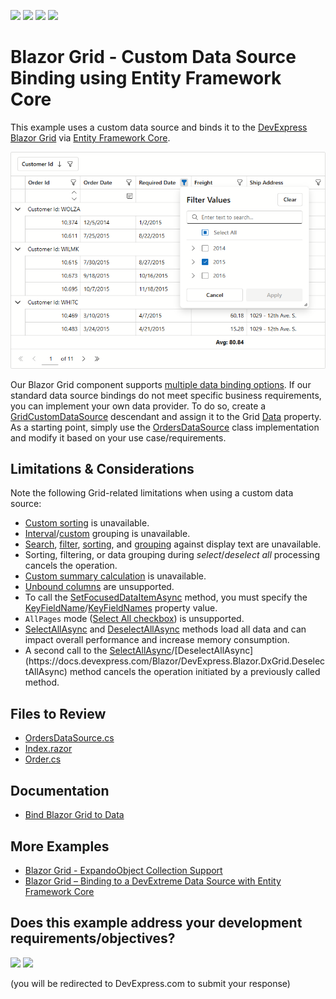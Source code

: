 <!-- default badges list -->
![](https://img.shields.io/endpoint?url=https://codecentral.devexpress.com/api/v1/VersionRange/1017304830/25.1.0%2B)
[![](https://img.shields.io/badge/Open_in_DevExpress_Support_Center-FF7200?style=flat-square&logo=DevExpress&logoColor=white)](https://supportcenter.devexpress.com/ticket/details/T1299285)
[![](https://img.shields.io/badge/📖_How_to_use_DevExpress_Examples-e9f6fc?style=flat-square)](https://docs.devexpress.com/GeneralInformation/403183)
[![](https://img.shields.io/badge/💬_Leave_Feedback-feecdd?style=flat-square)](#does-this-example-address-your-development-requirementsobjectives)
<!-- default badges end -->
# Blazor Grid - Custom Data Source Binding using Entity Framework Core

This example uses a custom data source and binds it to the [DevExpress Blazor Grid](https://docs.devexpress.com/Blazor/403143/components/grid) via [Entity Framework Core](https://learn.microsoft.com/en-us/ef/core/).

![Custom Data Source](image.png)

Our Blazor Grid component supports [multiple data binding options](https://docs.devexpress.com/Blazor/403737/components/grid/bind-to-data). If our standard data source bindings do not meet specific business requirements, you can implement your own data provider. To do so, create a [GridCustomDataSource](https://docs.devexpress.com/Blazor/DevExpress.Blazor.GridCustomDataSource) descendant and assign it to the Grid [Data](https://docs.devexpress.com/Blazor/DevExpress.Blazor.DxGrid.Data) property. As a starting point, simply use the [OrdersDataSource](./CS/CustomDataSource/Services/OrdersDataSource.cs) class implementation and modify it based on your use case/requirements.

## Limitations & Considerations

Note the following Grid-related limitations when using a custom data source:

* [Custom sorting](https://docs.devexpress.com/Blazor/DevExpress.Blazor.DxGrid.CustomSort) is unavailable.
* [Interval](https://docs.devexpress.com/Blazor/DevExpress.Blazor.DxGridDataColumn.GroupInterval)/[custom](https://docs.devexpress.com/Blazor/DevExpress.Blazor.DxGridDataColumn.GroupInterval#custom-grouping) grouping is unavailable.
* [Search](https://docs.devexpress.com/Blazor/404142/components/grid/data-shaping/filter-data/search-box), [filter](https://docs.devexpress.com/Blazor/DevExpress.Blazor.DxGridDataColumn.FilterMode#filter-data-by-display-text), [sorting](https://docs.devexpress.com/Blazor/DevExpress.Blazor.DxGridDataColumn.SortMode#sort-data-by-display-text), and [grouping](https://docs.devexpress.com/Blazor/DevExpress.Blazor.DxGridDataColumn.GroupInterval) against display text are unavailable.
* Sorting, filtering, or data grouping during _select_/_deselect all_ processing cancels the operation.
* [Custom summary calculation](https://docs.devexpress.com/Blazor/DevExpress.Blazor.DxGrid.CustomSummary) is unavailable.
* [Unbound columns](https://docs.devexpress.com/Blazor/DevExpress.Blazor.DxGridDataColumn#create-an-unbound-column) are unsupported.
* To call the [SetFocusedDataItemAsync](https://docs.devexpress.com/Blazor/DevExpress.Blazor.DxGrid.SetFocusedDataItemAsync(System.Object)) method, you must specify the [KeyFieldName](https://docs.devexpress.com/Blazor/DevExpress.Blazor.DxGrid.KeyFieldName)/[KeyFieldNames](https://docs.devexpress.com/Blazor/DevExpress.Blazor.DxGrid.KeyFieldNames) property value.
* `AllPages` mode ([Select All checkbox](https://docs.devexpress.com/Blazor/DevExpress.Blazor.DxGrid.KeyFieldNames)) is unsupported.
* [SelectAllAsync](https://docs.devexpress.com/Blazor/DevExpress.Blazor.DxGrid.SelectAllAsync(System.Boolean)) and [DeselectAllAsync](https://docs.devexpress.com/Blazor/DevExpress.Blazor.DxGrid.DeselectAllAsync) methods load all data and can impact overall performance and increase memory consumption.
* A second call to the [SelectAllAsync](https://docs.devexpress.com/Blazor/DevExpress.Blazor.DxGrid.SelectAllAsync(System.Boolean))/[DeselectAllAsync](https://docs.devexpress.com/Blazor/DevExpress.Blazor.DxGrid.DeselectAllAsync) method cancels the operation initiated by a previously called method.

## Files to Review

- [OrdersDataSource.cs](./CS/CustomDataSource/Services/OrdersDataSource.cs)
- [Index.razor](./CS/CustomDataSource/Components/Pages/Index.razor)
- [Order.cs](./CS/CustomDataSource/Models/Order.cs)

## Documentation

- [Bind Blazor Grid to Data](https://docs.devexpress.com/Blazor/403737/components/grid/bind-to-data)

## More Examples

- [Blazor Grid - ExpandoObject Collection Support](https://github.com/DevExpress-Examples/blazor-editable-grid-with-expandoobject)
- [Blazor Grid – Binding to a DevExtreme Data Source with Entity Framework Core](https://github.com/DevExpress-Examples/blazor-dxgrid-bind-to-devextreme-data-source)

<!-- feedback -->
## Does this example address your development requirements/objectives?

[<img src="https://www.devexpress.com/support/examples/i/yes-button.svg"/>](https://www.devexpress.com/support/examples/survey.xml?utm_source=github&utm_campaign=blazor-grid-custom-datasource-with-ef-core&~~~was_helpful=yes) [<img src="https://www.devexpress.com/support/examples/i/no-button.svg"/>](https://www.devexpress.com/support/examples/survey.xml?utm_source=github&utm_campaign=blazor-grid-custom-datasource-with-ef-core&~~~was_helpful=no)

(you will be redirected to DevExpress.com to submit your response)
<!-- feedback end -->




